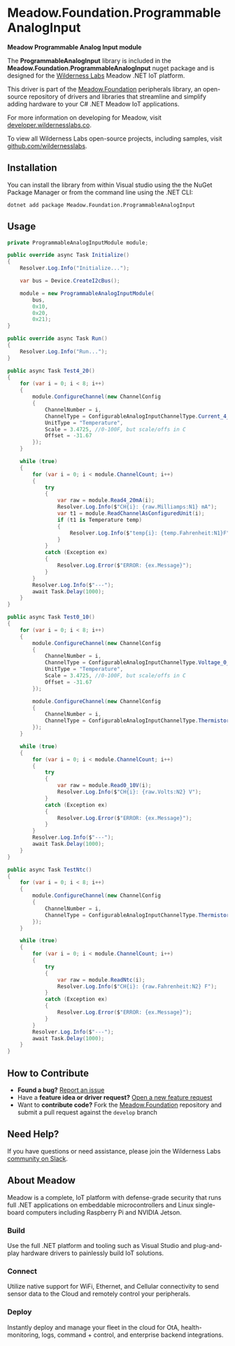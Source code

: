 # Meadow.Foundation.ProgrammableAnalogInput

**Meadow Programmable Analog Input module**

The **ProgrammableAnalogInput** library is included in the **Meadow.Foundation.ProgrammableAnalogInput** nuget package and is designed for the [Wilderness Labs](www.wildernesslabs.co) Meadow .NET IoT platform.

This driver is part of the [Meadow.Foundation](https://developer.wildernesslabs.co/Meadow/Meadow.Foundation/) peripherals library, an open-source repository of drivers and libraries that streamline and simplify adding hardware to your C# .NET Meadow IoT applications.

For more information on developing for Meadow, visit [developer.wildernesslabs.co](http://developer.wildernesslabs.co/).

To view all Wilderness Labs open-source projects, including samples, visit [github.com/wildernesslabs](https://github.com/wildernesslabs/).

## Installation

You can install the library from within Visual studio using the the NuGet Package Manager or from the command line using the .NET CLI:

`dotnet add package Meadow.Foundation.ProgrammableAnalogInput`
## Usage

```csharp
private ProgrammableAnalogInputModule module;

public override async Task Initialize()
{
    Resolver.Log.Info("Initialize...");

    var bus = Device.CreateI2cBus();

    module = new ProgrammableAnalogInputModule(
        bus,
        0x10,
        0x20,
        0x21);
}

public override async Task Run()
{
    Resolver.Log.Info("Run...");
}

public async Task Test4_20()
{
    for (var i = 0; i < 8; i++)
    {
        module.ConfigureChannel(new ChannelConfig
        {
            ChannelNumber = i,
            ChannelType = ConfigurableAnalogInputChannelType.Current_4_20,
            UnitType = "Temperature",
            Scale = 3.4725, //0-100F, but scale/offs in C
            Offset = -31.67
        });
    }

    while (true)
    {
        for (var i = 0; i < module.ChannelCount; i++)
        {
            try
            {
                var raw = module.Read4_20mA(i);
                Resolver.Log.Info($"CH{i}: {raw.Milliamps:N1} mA");
                var t1 = module.ReadChannelAsConfiguredUnit(i);
                if (t1 is Temperature temp)
                {
                    Resolver.Log.Info($"temp{i}: {temp.Fahrenheit:N1}F");
                }
            }
            catch (Exception ex)
            {
                Resolver.Log.Error($"ERROR: {ex.Message}");
            }
        }
        Resolver.Log.Info($"---");
        await Task.Delay(1000);
    }
}

public async Task Test0_10()
{
    for (var i = 0; i < 8; i++)
    {
        module.ConfigureChannel(new ChannelConfig
        {
            ChannelNumber = i,
            ChannelType = ConfigurableAnalogInputChannelType.Voltage_0_10,
            UnitType = "Temperature",
            Scale = 3.4725, //0-100F, but scale/offs in C
            Offset = -31.67
        });

        module.ConfigureChannel(new ChannelConfig
        {
            ChannelNumber = i,
            ChannelType = ConfigurableAnalogInputChannelType.ThermistorNtc
        });
    }

    while (true)
    {
        for (var i = 0; i < module.ChannelCount; i++)
        {
            try
            {
                var raw = module.Read0_10V(i);
                Resolver.Log.Info($"CH{i}: {raw.Volts:N2} V");
            }
            catch (Exception ex)
            {
                Resolver.Log.Error($"ERROR: {ex.Message}");
            }
        }
        Resolver.Log.Info($"---");
        await Task.Delay(1000);
    }
}

public async Task TestNtc()
{
    for (var i = 0; i < 8; i++)
    {
        module.ConfigureChannel(new ChannelConfig
        {
            ChannelNumber = i,
            ChannelType = ConfigurableAnalogInputChannelType.ThermistorNtc
        });
    }

    while (true)
    {
        for (var i = 0; i < module.ChannelCount; i++)
        {
            try
            {
                var raw = module.ReadNtc(i);
                Resolver.Log.Info($"CH{i}: {raw.Fahrenheit:N2} F");
            }
            catch (Exception ex)
            {
                Resolver.Log.Error($"ERROR: {ex.Message}");
            }
        }
        Resolver.Log.Info($"---");
        await Task.Delay(1000);
    }
}

```
## How to Contribute

- **Found a bug?** [Report an issue](https://github.com/WildernessLabs/Meadow_Issues/issues)
- Have a **feature idea or driver request?** [Open a new feature request](https://github.com/WildernessLabs/Meadow_Issues/issues)
- Want to **contribute code?** Fork the [Meadow.Foundation](https://github.com/WildernessLabs/Meadow.Foundation) repository and submit a pull request against the `develop` branch


## Need Help?

If you have questions or need assistance, please join the Wilderness Labs [community on Slack](http://slackinvite.wildernesslabs.co/).
## About Meadow

Meadow is a complete, IoT platform with defense-grade security that runs full .NET applications on embeddable microcontrollers and Linux single-board computers including Raspberry Pi and NVIDIA Jetson.

### Build

Use the full .NET platform and tooling such as Visual Studio and plug-and-play hardware drivers to painlessly build IoT solutions.

### Connect

Utilize native support for WiFi, Ethernet, and Cellular connectivity to send sensor data to the Cloud and remotely control your peripherals.

### Deploy

Instantly deploy and manage your fleet in the cloud for OtA, health-monitoring, logs, command + control, and enterprise backend integrations.


